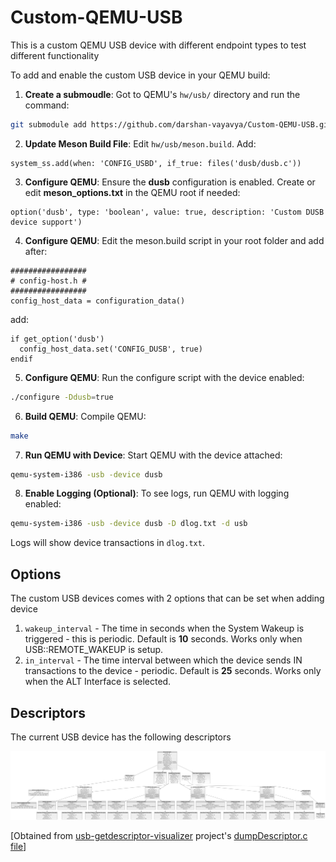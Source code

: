 # Custom-QEMU-USB

This is a custom QEMU USB device with different endpoint types to test different functionality

To add and enable the custom USB device in your QEMU build:

1. **Create a submoudle**: Got to QEMU's `hw/usb/` directory and run the command:

```bash
git submodule add https://github.com/darshan-vayavya/Custom-QEMU-USB.git dusb
```

2. **Update Meson Build File**: Edit `hw/usb/meson.build`. Add:

```meson
system_ss.add(when: 'CONFIG_USBD', if_true: files('dusb/dusb.c'))
```

3. **Configure QEMU**: Ensure the **dusb** configuration is enabled. Create or edit **meson_options.txt** in the QEMU root if needed:

```meson
option('dusb', type: 'boolean', value: true, description: 'Custom DUSB device support')
```

4. **Configure QEMU**: Edit the meson.build script in your root folder and add after:

```meson
#################
# config-host.h #
#################
config_host_data = configuration_data()
```

add:

```meson
if get_option('dusb')
  config_host_data.set('CONFIG_DUSB', true)
endif
```

5. **Configure QEMU**: Run the configure script with the device enabled:

```bash
./configure -Ddusb=true
```

6. **Build QEMU**: Compile QEMU:

```bash
make
```

7. **Run QEMU with Device**: Start QEMU with the device attached:

```bash
qemu-system-i386 -usb -device dusb
```

8. **Enable Logging (Optional)**: To see logs, run QEMU with logging enabled:

```bash
qemu-system-i386 -usb -device dusb -D dlog.txt -d usb
```

Logs will show device transactions in `dlog.txt`.

## Options

The custom USB devices comes with 2 options that can be set when adding device

1. `wakeup_interval` - The time in seconds when the System Wakeup is triggered - this is periodic. Default is **10** seconds. Works only when USB::REMOTE_WAKEUP is setup.
2. `in_interval` - The time interval between which the device sends IN transactions to the device - periodic. Default is **25** seconds. Works only when the ALT Interface is selected.

## Descriptors

The current USB device has the following descriptors

![descriptors](./descriptors.png)

[Obtained from [usb-getdescriptor-visualizer](https://github.com/thisisthedarshan/usb-getdescriptor-visualizer) project's [dumpDescriptor.c file](https://github.com/thisisthedarshan/usb-getdescriptor-visualizer/blob/main/dumpDescriptor.c)]
